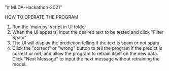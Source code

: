 "# MLDA-Hackathon-2021" 

HOW TO OPERATE THE PROGRAM

1. Run the 'main.py' script in UI folder
2. When the UI appears, input the desired text to be tested and click "Filter Spam"
3. The UI will display the prediction telling if the text is spam or not spam
4. Click the "correct" or "wrong" button to tell the program if the predict is correct or not, and allow the program to retrain itself on the new data. Click "Next Message" to input the next message without retraining the model.
